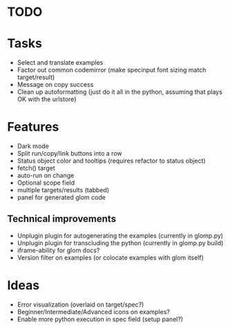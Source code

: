 # TODO

# Tasks

* Select and translate examples
* Factor out common codemirror (make specinput font sizing match target/result)
* Message on copy success
* Clean up autoformatting (just do it all in the python, assuming that plays OK with the urlstore)

# Features

* Dark mode
* Split run/copy/link buttons into a row
* Status object color and tooltips (requires refactor to status object)
* fetch() target
* auto-run on change
* Optional scope field
* multiple targets/results (tabbed)
* panel for generated glom code

## Technical improvements

* Unplugin plugin for autogenerating the examples (currently in glomp.py)
* Unplugin plugin for transcluding the python (currently in glomp.py build)
* iframe-ability for glom docs?
* Version filter on examples (or colocate examples with glom itself)

# Ideas

* Error visualization (overlaid on target/spec?)
* Beginner/Intermediate/Advanced icons on examples?
* Enable more python execution in spec field (setup panel?)